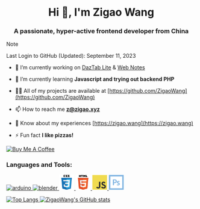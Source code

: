 <h1 align="center">Hi 👋, I'm Zigao Wang</h1>
<h3 align="center">A passionate, hyper-active frontend developer from China</h3>

> [!NOTE]
> Last Login to GitHub (Updated): September 11, 2023

- 🔭 I’m currently working on [DazTab Lite](https://github.com/ZigaoWang/daztab-lite) & [Web Notes](https://zigaowang.github.io/web-notes/)

- 🌱 I’m currently learning **Javascript and trying out backend PHP**

- 👨‍💻 All of my projects are available at [https://github.com/ZigaoWang](https://github.com/ZigaoWang)

- 📫 How to reach me **z@zigao.xyz**

- 📄 Know about my experiences [https://zigao.wang](https://zigao.wang)

- ⚡ Fun fact **I like pizzas!**

<a href="https://www.buymeacoffee.com/zigao" target="_blank"><img src="https://cdn.buymeacoffee.com/buttons/v2/default-yellow.png" alt="Buy Me A Coffee" style="height: 60px !important;width: 217px !important;" ></a>

<h3 align="left">Languages and Tools:</h3>
<p align="left"> <a href="https://www.arduino.cc/" target="_blank" rel="noreferrer"> <img src="https://cdn.worldvectorlogo.com/logos/arduino-1.svg" alt="arduino" width="40" height="40"/> </a> <a href="https://www.blender.org/" target="_blank" rel="noreferrer"> <img src="https://download.blender.org/branding/community/blender_community_badge_white.svg" alt="blender" width="40" height="40"/> </a> <a href="https://www.w3schools.com/css/" target="_blank" rel="noreferrer"> <img src="https://raw.githubusercontent.com/devicons/devicon/master/icons/css3/css3-original-wordmark.svg" alt="css3" width="40" height="40"/> </a> <a href="https://www.w3.org/html/" target="_blank" rel="noreferrer"> <img src="https://raw.githubusercontent.com/devicons/devicon/master/icons/html5/html5-original-wordmark.svg" alt="html5" width="40" height="40"/> </a> <a href="https://developer.mozilla.org/en-US/docs/Web/JavaScript" target="_blank" rel="noreferrer"> <img src="https://raw.githubusercontent.com/devicons/devicon/master/icons/javascript/javascript-original.svg" alt="javascript" width="40" height="40"/> </a> <a href="https://www.photoshop.com/en" target="_blank" rel="noreferrer"> <img src="https://raw.githubusercontent.com/devicons/devicon/master/icons/photoshop/photoshop-line.svg" alt="photoshop" width="40" height="40"/>

![Top Langs](https://github-readme-stats.vercel.app/api/top-langs/?username=ZigaoWang&layout=donut)
![ZigaoWang's GitHub stats](https://github-readme-stats.vercel.app/api?username=ZigaoWang&show_icons=true&theme=tokyonight)
